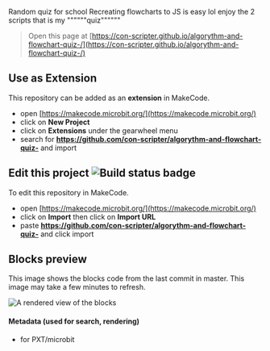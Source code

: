 Random quiz for school
Recreating flowcharts to JS is easy lol
enjoy the 2 scripts that is my """"""quiz""""""


> Open this page at [https://con-scripter.github.io/algorythm-and-flowchart-quiz-/](https://con-scripter.github.io/algorythm-and-flowchart-quiz-/)

## Use as Extension

This repository can be added as an **extension** in MakeCode.

* open [https://makecode.microbit.org/](https://makecode.microbit.org/)
* click on **New Project**
* click on **Extensions** under the gearwheel menu
* search for **https://github.com/con-scripter/algorythm-and-flowchart-quiz-** and import

## Edit this project ![Build status badge](https://github.com/con-scripter/algorythm-and-flowchart-quiz-/workflows/MakeCode/badge.svg)

To edit this repository in MakeCode.

* open [https://makecode.microbit.org/](https://makecode.microbit.org/)
* click on **Import** then click on **Import URL**
* paste **https://github.com/con-scripter/algorythm-and-flowchart-quiz-** and click import

## Blocks preview

This image shows the blocks code from the last commit in master.
This image may take a few minutes to refresh.

![A rendered view of the blocks](https://github.com/con-scripter/algorythm-and-flowchart-quiz-/raw/master/.github/makecode/blocks.png)

#### Metadata (used for search, rendering)

* for PXT/microbit
<script src="https://makecode.com/gh-pages-embed.js"></script><script>makeCodeRender("{{ site.makecode.home_url }}", "{{ site.github.owner_name }}/{{ site.github.repository_name }}");</script>
